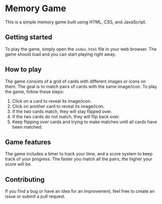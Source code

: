 # Memory Game

This is a simple memory game built using HTML, CSS, and JavaScript.

## Getting started

To play the game, simply open the `index.html` file in your web browser. The game should load and you can start playing right away.

## How to play

The game consists of a grid of cards with different images or icons on them. The goal is to match pairs of cards with the same image/icon. To play the game, follow these steps:

1. Click on a card to reveal its image/icon.
2. Click on another card to reveal its image/icon.
3. If the two cards match, they will stay flipped over.
4. If the two cards do not match, they will flip back over.
5. Keep flipping over cards and trying to make matches until all cards have been matched.

## Game features

The game includes a timer to track your time, and a score system to keep track of your progress. The faster you match all the pairs, the higher your score will be.

## Contributing

If you find a bug or have an idea for an improvement, feel free to create an issue or submit a pull request.
